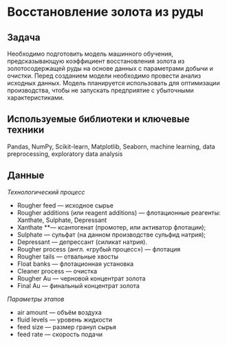 # Восстановление золота из руды

## Задача

Необходимо подготовить модель машинного обучения, предсказывающую коэффициент восстановления золота из золотосодержащей руды на основе данных с параметрами добычи и очистки. Перед созданием модели необходимо провести анализ исходных данных. Модель планируется использовать для оптимизации производства, чтобы не запускать предприятие с убыточными характеристиками.

## Используемые библиотеки и ключевые техники

Pandas, NumPy, Scikit-learn, Matplotlib, Seaborn, machine learning, data preprocessing, exploratory data analysis

## Данные

*Технологический процесс*

* Rougher feed — исходное сырье
* Rougher additions (или reagent additions) — флотационные реагенты: Xanthate, Sulphate, Depressant
* Xanthate **— ксантогенат (промотер, или активатор флотации);
* Sulphate — сульфат (на данном производстве сульфид натрия);
* Depressant — депрессант (силикат натрия).
* Rougher process (англ. «грубый процесс») — флотация
* Rougher tails — отвальные хвосты
* Float banks — флотационная установка
* Cleaner process — очистка
* Rougher Au — черновой концентрат золота
* Final Au — финальный концентрат золота

*Параметры этапов*

* air amount — объём воздуха
* fluid levels — уровень жидкости
* feed size — размер гранул сырья
* feed rate — скорость подачи